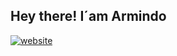 <h2>Hey there! I´am Armindo</h2>
<p align="cernter">
    <a href="None"> <img alt="website" src="https://img.shields.io/badge/O%20Son%20Do%20Cami%C3%B1o-8A2BE2" 
</a>
</p>
